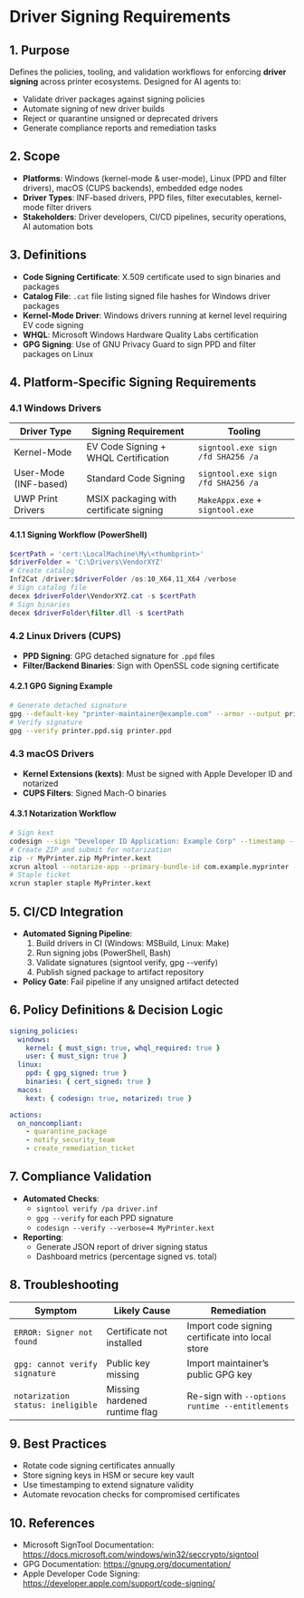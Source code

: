 # Driver Signing Requirements

## 1. Purpose
Defines the policies, tooling, and validation workflows for enforcing **driver signing** across printer ecosystems. Designed for AI agents to:
- Validate driver packages against signing policies
- Automate signing of new driver builds
- Reject or quarantine unsigned or deprecated drivers
- Generate compliance reports and remediation tasks

## 2. Scope
- **Platforms**: Windows (kernel-mode & user-mode), Linux (PPD and filter drivers), macOS (CUPS backends), embedded edge nodes
- **Driver Types**: INF-based drivers, PPD files, filter executables, kernel-mode filter drivers
- **Stakeholders**: Driver developers, CI/CD pipelines, security operations, AI automation bots

## 3. Definitions
- **Code Signing Certificate**: X.509 certificate used to sign binaries and packages
- **Catalog File**: `.cat` file listing signed file hashes for Windows driver packages
- **Kernel-Mode Driver**: Windows drivers running at kernel level requiring EV code signing
- **WHQL**: Microsoft Windows Hardware Quality Labs certification
- **GPG Signing**: Use of GNU Privacy Guard to sign PPD and filter packages on Linux

## 4. Platform-Specific Signing Requirements

### 4.1 Windows Drivers
| Driver Type            | Signing Requirement                      | Tooling                                     |
|------------------------|------------------------------------------|---------------------------------------------|
| Kernel-Mode            | EV Code Signing + WHQL Certification     | `signtool.exe sign /fd SHA256 /a`           |
| User-Mode (INF-based)  | Standard Code Signing                    | `signtool.exe sign /fd SHA256 /a`           |
| UWP Print Drivers      | MSIX packaging with certificate signing   | `MakeAppx.exe` + `signtool.exe`             |

#### 4.1.1 Signing Workflow (PowerShell)
```powershell
$certPath = 'cert:\LocalMachine\My\<thumbprint>'
$driverFolder = 'C:\Drivers\VendorXYZ'
# Create catalog
Inf2Cat /driver:$driverFolder /os:10_X64,11_X64 /verbose
# Sign catalog file
decex $driverFolder\VendorXYZ.cat -s $certPath
# Sign binaries
decex $driverFolder\filter.dll -s $certPath
```

### 4.2 Linux Drivers (CUPS)
- **PPD Signing**: GPG detached signature for `.ppd` files
- **Filter/Backend Binaries**: Sign with OpenSSL code signing certificate

#### 4.2.1 GPG Signing Example
```bash
# Generate detached signature
gpg --default-key "printer-maintainer@example.com" --armor --output printer.ppd.sig --detach-sign printer.ppd
# Verify signature
gpg --verify printer.ppd.sig printer.ppd
```

### 4.3 macOS Drivers
- **Kernel Extensions (kexts)**: Must be signed with Apple Developer ID and notarized
- **CUPS Filters**: Signed Mach-O binaries

#### 4.3.1 Notarization Workflow
```bash
# Sign kext
codesign --sign "Developer ID Application: Example Corp" --timestamp --options runtime MyPrinter.kext
# Create ZIP and submit for notarization
zip -r MyPrinter.zip MyPrinter.kext
xcrun altool --notarize-app --primary-bundle-id com.example.myprinter --username "$APPLE_ID" --password "$APP_SPECIFIC_PASSWORD" --file MyPrinter.zip
# Staple ticket
xcrun stapler staple MyPrinter.kext
```

## 5. CI/CD Integration
- **Automated Signing Pipeline**:
  1. Build drivers in CI (Windows: MSBuild, Linux: Make)
  2. Run signing jobs (PowerShell, Bash)
  3. Validate signatures (signtool verify, gpg --verify)
  4. Publish signed package to artifact repository
- **Policy Gate**: Fail pipeline if any unsigned artifact detected

## 6. Policy Definitions & Decision Logic
```yaml
signing_policies:
  windows:
    kernel: { must_sign: true, whql_required: true }
    user: { must_sign: true }
  linux:
    ppd: { gpg_signed: true }
    binaries: { cert_signed: true }
  macos:
    kext: { codesign: true, notarized: true }

actions:
  on_noncompliant:
    - quarantine_package
    - notify_security_team
    - create_remediation_ticket
```

## 7. Compliance Validation
- **Automated Checks**:
  - `signtool verify /pa driver.inf`
  - `gpg --verify` for each PPD signature
  - `codesign --verify --verbose=4 MyPrinter.kext`
- **Reporting**:
  - Generate JSON report of driver signing status
  - Dashboard metrics (percentage signed vs. total)

## 8. Troubleshooting
| Symptom                                | Likely Cause                        | Remediation                                         |
|----------------------------------------|-------------------------------------|-----------------------------------------------------|
| `ERROR: Signer not found`              | Certificate not installed           | Import code signing certificate into local store    |
| `gpg: cannot verify signature`         | Public key missing                  | Import maintainer’s public GPG key                  |
| `notarization status: ineligible`      | Missing hardened runtime flag       | Re-sign with `--options runtime --entitlements`     |

## 9. Best Practices
- Rotate code signing certificates annually
- Store signing keys in HSM or secure key vault
- Use timestamping to extend signature validity
- Automate revocation checks for compromised certificates

## 10. References
- Microsoft SignTool Documentation: https://docs.microsoft.com/windows/win32/seccrypto/signtool  
- GPG Documentation: https://gnupg.org/documentation/  
- Apple Developer Code Signing: https://developer.apple.com/support/code-signing/  


